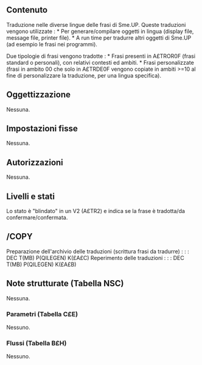 ## Contenuto

Traduzione nelle diverse lingue delle frasi di Sme.UP.
Queste traduzioni vengono utilizzate : 
 \* Per generare/compilare oggetti in lingua (display file, message file, printer file).
 \* A run time per tradurre altri oggetti di Sme.UP (ad esempio le frasi nei programmi).

Due tipologie di frasi vengono tradotte : 
 \* Frasi presenti in A£TROR0F (frasi standard o personali), con relativi contesti ed ambiti.
 \* Frasi personalizzate (frasi in ambito 00 che solo in A£TRDE0F vengono copiate in ambiti >=10 al fine di personalizzare la traduzione, per una lingua specifica).

## Oggettizzazione
Nessuna.

## Impostazioni fisse
Nessuna.

## Autorizzazioni
Nessuna.

## Livelli e stati
Lo stato è "blindato" in un V2 (A£TR2) e indica se la frase è tradotta/da confermare/confermata.

## /COPY
Preparazione dell'archivio delle traduzioni (scrittura frasi da tradurre) : 
 :  : DEC T(MB) P(QILEGEN) K(£A£C)
Reperimento delle traduzioni : 
 :  : DEC T(MB) P(QILEGEN) K(£A£B)

## Note strutturate (Tabella NSC)
Nessuna.

### Parametri (Tabella C£E)
Nessuno.

### Flussi (Tabella B£H)
Nessuno.
